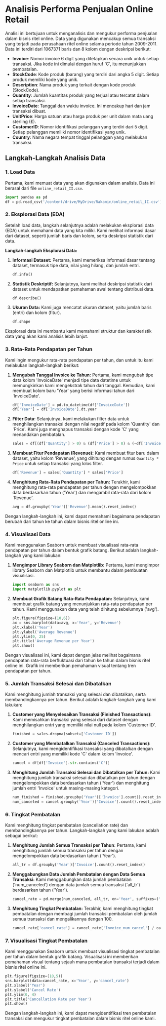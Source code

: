 # Analisis Performa Penjualan Online Retail

Analisi ini bertujuan untuk menganalisis dan mengukur performa penjualan dalam bisnis ritel online. Data yang digunakan mencakup semua transaksi yang terjadi pada perusahaan ritel online selama periode tahun 2009-2011. Data ini terdiri dari 1067371 baris dan 8 kolom dengan deskripsi berikut:

- **Invoice**: Nomor invoice 6 digit yang ditetapkan secara unik untuk setiap transaksi. Jika kode ini dimulai dengan huruf 'C', itu menunjukkan pembatalan.
- **StockCode**: Kode produk (barang) yang terdiri dari angka 5 digit. Setiap produk memiliki kode yang unik.
- **Description**: Nama produk yang terkait dengan kode produk (StockCode).
- **Quantity**: Jumlah kuantitas produk yang terjual atau tercatat dalam setiap transaksi.
- **InvoiceDate**: Tanggal dan waktu invoice. Ini mencakup hari dan jam transaksi dibuat.
- **UnitPrice**: Harga satuan atau harga produk per unit dalam mata uang sterling (£).
- **CustomerID**: Nomor identifikasi pelanggan yang terdiri dari 5 digit. Setiap pelanggan memiliki nomor identifikasi yang unik.
- **Country**: Nama negara tempat tinggal pelanggan yang melakukan transaksi.

## Langkah-Langkah Analisis Data

### 1. Load Data
Pertama, kami memuat data yang akan digunakan dalam analisis. Data ini berasal dari file `online_retail_II.csv`.

```python
import pandas as pd
df = pd.read_csv('/content/drive/MyDrive/Rakamin/online_retail_II.csv')
```

### 2. Eksplorasi Data (EDA)

Setelah load data, langkah selanjutnya adalah melakukan eksplorasi data (EDA) untuk memahami data yang kita miliki. Kami melihat informasi dasar dari dataset, seperti jumlah baris dan kolom, serta deskripsi statistik dari data.

**Langkah-langkah Eksplorasi Data:**

1. **Informasi Dataset:** Pertama, kami memeriksa informasi dasar tentang dataset, termasuk tipe data, nilai yang hilang, dan jumlah entri.

    ```python
    df.info()
    ```

2. **Statistik Deskriptif:** Selanjutnya, kami melihat deskripsi statistik dari dataset untuk mendapatkan pemahaman awal tentang distribusi data.

    ```python
    df.describe()
    ```

3. **Ukuran Data:** Kami juga mencatat ukuran dataset, yaitu jumlah baris (entri) dan kolom (fitur).

    ```python
    df.shape
    ```

Eksplorasi data ini membantu kami memahami struktur dan karakteristik data yang akan kami analisis lebih lanjut.

### 3. Rata-Rata Pendapatan per Tahun

Kami ingin mengukur rata-rata pendapatan per tahun, dan untuk itu kami melakukan langkah-langkah berikut:

1. **Mengubah Tanggal Invoice ke Tahun:** Pertama, kami mengubah tipe data kolom 'InvoiceDate' menjadi tipe data datetime untuk memungkinkan kami mengekstrak tahun dari tanggal. Kemudian, kami membuat kolom baru 'Year' yang berisi informasi tahun dari 'InvoiceDate'.

    ```python
    df['InvoiceDate'] = pd.to_datetime(df['InvoiceDate'])
    df['Year'] = df['InvoiceDate'].dt.year
    ```

2. **Filter Data:** Selanjutnya, kami melakukan filter data untuk menghilangkan transaksi dengan nilai negatif pada kolom 'Quantity' dan 'Price'. Kami juga menghapus transaksi dengan kode 'C' yang menandakan pembatalan.

    ```python
    sales = df[(df['Quantity'] > 0) & (df['Price'] > 0) & (~df['Invoice'].str.contains('C'))]
    ```

3. **Membuat Fitur Pendapatan (Revenue):** Kami membuat fitur baru dalam dataset, yaitu kolom 'Revenue', yang dihitung dengan rumus `Quantity * Price` untuk setiap transaksi yang lolos filter.

    ```python
    df['Revenue'] = sales['Quantity'] * sales['Price']
    ```

4. **Menghitung Rata-Rata Pendapatan per Tahun:** Terakhir, kami menghitung rata-rata pendapatan per tahun dengan mengelompokkan data berdasarkan tahun ('Year') dan mengambil rata-rata dari kolom 'Revenue'.

    ```python
    avg = df.groupby('Year')['Revenue'].mean().reset_index()
    ```

Dengan langkah-langkah ini, kami dapat memahami bagaimana pendapatan berubah dari tahun ke tahun dalam bisnis ritel online ini.

### 4. Visualisasi Data

Kami menggunakan Seaborn untuk membuat visualisasi rata-rata pendapatan per tahun dalam bentuk grafik batang. Berikut adalah langkah-langkah yang kami lakukan:

1. **Mengimpor Library Seaborn dan Matplotlib:** Pertama, kami mengimpor library Seaborn dan Matplotlib untuk membantu dalam pembuatan visualisasi.

    ```python
    import seaborn as sns
    import matplotlib.pyplot as plt
    ```

2. **Membuat Grafik Batang Rata-Rata Pendapatan:** Selanjutnya, kami membuat grafik batang yang menunjukkan rata-rata pendapatan per tahun. Kami menggunakan data yang telah dihitung sebelumnya ('avg').

    ```python
    plt.figure(figsize=(10,6))
    ax = sns.barplot(data=avg, x='Year', y='Revenue')
    plt.xlabel('Year')
    plt.ylabel('Average Revenue')
    plt.ylim(0, 25)
    plt.title('Average Revenue per Year')
    plt.show()
    ```

Dengan visualisasi ini, kami dapat dengan jelas melihat bagaimana pendapatan rata-rata berfluktuasi dari tahun ke tahun dalam bisnis ritel online ini. Grafik ini memberikan pemahaman visual tentang tren pendapatan per tahun.

### 5. Jumlah Transaksi Selesai dan Dibatalkan

Kami menghitung jumlah transaksi yang selesai dan dibatalkan, serta membandingkannya per tahun. Berikut adalah langkah-langkah yang kami lakukan:

1. **Customer yang Menyelesaikan Transaksi (Finished Transactions):** Kami memisahkan transaksi yang selesai dari dataset dengan menghilangkan entri yang memiliki nilai null pada kolom 'Customer ID'.

    ```python
    finished = sales.dropna(subset=['Customer ID'])
    ```

2. **Customer yang Membatalkan Transaksi (Canceled Transactions):** Selanjutnya, kami mengidentifikasi transaksi yang dibatalkan dengan mencari entri yang memiliki kode 'C' dalam kolom 'Invoice'.

    ```python
    cancel = df[df['Invoice'].str.contains('C')]
    ```

3. **Menghitung Jumlah Transaksi Selesai dan Dibatalkan per Tahun:** Kami menghitung jumlah transaksi selesai dan dibatalkan per tahun dengan mengelompokkan data berdasarkan tahun ('Year') dan menghitung jumlah entri 'Invoice' untuk masing-masing kategori.

    ```python
    num_finished = finished.groupby('Year')['Invoice'].count().reset_index()
    num_canceled = cancel.groupby('Year')['Invoice'].count().reset_index()
    ```

### 6. Tingkat Pembatalan

Kami menghitung tingkat pembatalan (cancellation rate) dan membandingkannya per tahun. Langkah-langkah yang kami lakukan adalah sebagai berikut:

1. **Menghitung Jumlah Semua Transaksi per Tahun:** Pertama, kami menghitung jumlah semua transaksi per tahun dengan mengelompokkan data berdasarkan tahun ('Year').

    ```python
    all_tr = df.groupby('Year')['Invoice'].count().reset_index()
    ```

2. **Menggabungkan Data Jumlah Pembatalan dengan Data Semua Transaksi:** Kami menggabungkan data jumlah pembatalan ('num_canceled') dengan data jumlah semua transaksi ('all_tr') berdasarkan tahun ('Year').

    ```python
    cancel_rate = pd.merge(num_canceled, all_tr, on='Year', suffixes=('_num_cancel', '_all_tr'))
    ```

3. **Menghitung Tingkat Pembatalan:** Terakhir, kami menghitung tingkat pembatalan dengan membagi jumlah transaksi pembatalan oleh jumlah semua transaksi dan mengalikannya dengan 100.

    ```python
    cancel_rate['cancel_rate'] = cancel_rate['Invoice_num_cancel'] / cancel_rate['Invoice_all_tr'] * 100
    ```

### 7. Visualisasi Tingkat Pembatalan

Kami menggunakan Seaborn untuk membuat visualisasi tingkat pembatalan per tahun dalam bentuk grafik batang. Visualisasi ini memberikan pemahaman visual tentang sejauh mana pembatalan transaksi terjadi dalam bisnis ritel online ini.

```python
plt.figure(figsize=(10,5))
sns.barplot(data=cancel_rate, x='Year', y='cancel_rate')
plt.xlabel('Year')
plt.ylabel('Cancel Rate')
plt.ylim(0, 4)
plt.title('Cancellation Rate per Year')
plt.show()
```
Dengan langkah-langkah ini, kami dapat mengidentifikasi tren pembatalan transaksi dan mengukur tingkat pembatalan dalam bisnis ritel online kami.
